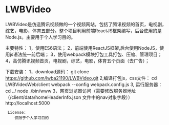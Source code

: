   # LWBVideo
  LWBVideo是仿造腾讯视频做的一个视频网站，包括了腾讯视频的首页，电视剧，综艺，电影，体育五部分。整个项目利用前端ReactJS框架编写，后台使用的是Node.js。主要用于个人学习目的。
  
  主要特性：
    1，使用ES6语法；
    2，前端使用ReactJS框架,后台使用NodeJS，使用js语法统一前后端；
    3，使用webpack模块打包工具打包、压缩、管理项目；
    4，高仿腾讯视频首页，电视剧，综艺，电影，体育五个页面（去广告）；
  
  下载安装：
    1，download源码：
      git clone https://github.com/lwba21190/LWBVideo.git
    2,编译打包js，css文件：
      cd LWBVideoWeb/client
      webpack --config webpack.config.js
    3, 运行服务器：
      cd ../
      node ./bin/www
    3，网页浏览器访问（需要修改服务器地址 （/client/data/homeHeaderInfo.json 文件中的nav对象字段））
      http://localhost:5000
     
     
     License:
        仅限于个人学习目的
